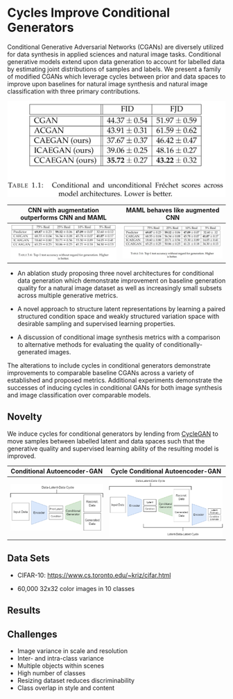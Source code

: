 # Cycles Improve Conditional Generators

Conditional Generative Adversarial Networks (CGANs) are diversely utilized for data synthesis in applied sciences and natural image tasks. Conditional generative models extend upon data generation to account for labelled data by estimating joint distributions of samples and labels. We present a family of modified CGANs which leverage cycles between prior and data spaces to improve upon baselines for natural image synthesis and natural image classification with three primary contributions. 


![results table](imgs/fid_fjd.png)

CNN with augmentation outperforms CNN and MAML             |  MAML behaves like augmented CNN
:-------------------------:|:-------------------------:
![imageLeft](imgs/self_sup.png)  |  ![imageRight](imgs/top1_pred.png)


- An ablation study proposing three novel architectures for conditional data generation which demonstrate improvement on baseline generation quality for a natural image dataset as well as increasingly small subsets across multiple generative metrics.

- A novel approach to structure latent representations by learning a paired structured condition space and weakly structured variation space with desirable sampling and supervised learning properties. 

- A discussion of conditional image synthesis metrics with a comparison to alternative methods for evaluating the quality of conditionally-generated images. 

The alterations to include cycles in conditional generators demonstrate improvements to comparable baseline CGANs across a variety of established and proposed metrics. Additional experiments demonstrate the successes of inducing cycles in conditional GANs for both image synthesis and image classification over comparable models.




## Novelty
We induce cycles for conditional generators by lending from [CycleGAN](https://arxiv.org/abs/1703.10593) to move samples between labelled latent and data spaces such that the generative quality and supervised learning ability of the resulting model is improved.

Conditional Autoencoder-GAN             |  Cycle Conditional Autoencoder-GAN
:-------------------------:|:-------------------------:
![imageLeft](imgs/CAEGAN_annot.png)  |  ![imageRight](imgs/CCAEGAN_annot.png)

## Data Sets
* CIFAR-10: https://www.cs.toronto.edu/~kriz/cifar.html
- 60,000 32x32 color images in 10 classes

## Results


## Challenges
- Image variance in scale and resolution
- Inter- and intra-class variance
- Multiple objects within scenes
- High number of classes
- Resizing dataset reduces discriminability
- Class overlap in style and content


